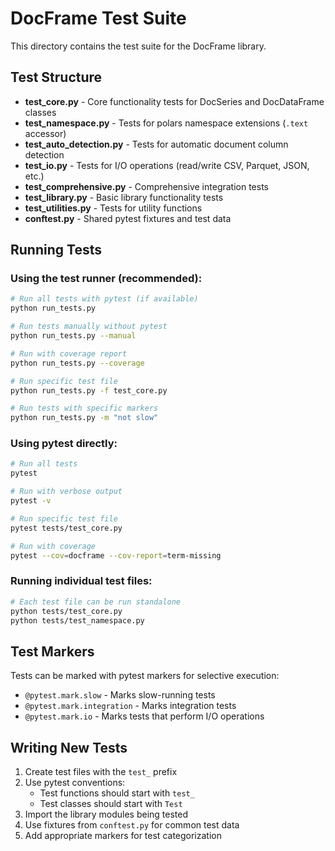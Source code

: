 # DocFrame Test Suite

This directory contains the test suite for the DocFrame library.

## Test Structure

- **test_core.py** - Core functionality tests for DocSeries and DocDataFrame classes
- **test_namespace.py** - Tests for polars namespace extensions (`.text` accessor)
- **test_auto_detection.py** - Tests for automatic document column detection
- **test_io.py** - Tests for I/O operations (read/write CSV, Parquet, JSON, etc.)
- **test_comprehensive.py** - Comprehensive integration tests
- **test_library.py** - Basic library functionality tests
- **test_utilities.py** - Tests for utility functions
- **conftest.py** - Shared pytest fixtures and test data

## Running Tests

### Using the test runner (recommended):
```bash
# Run all tests with pytest (if available)
python run_tests.py

# Run tests manually without pytest
python run_tests.py --manual

# Run with coverage report
python run_tests.py --coverage

# Run specific test file
python run_tests.py -f test_core.py

# Run tests with specific markers
python run_tests.py -m "not slow"
```

### Using pytest directly:
```bash
# Run all tests
pytest

# Run with verbose output
pytest -v

# Run specific test file
pytest tests/test_core.py

# Run with coverage
pytest --cov=docframe --cov-report=term-missing
```

### Running individual test files:
```bash
# Each test file can be run standalone
python tests/test_core.py
python tests/test_namespace.py
```

## Test Markers

Tests can be marked with pytest markers for selective execution:
- `@pytest.mark.slow` - Marks slow-running tests
- `@pytest.mark.integration` - Marks integration tests
- `@pytest.mark.io` - Marks tests that perform I/O operations

## Writing New Tests

1. Create test files with the `test_` prefix
2. Use pytest conventions:
   - Test functions should start with `test_`
   - Test classes should start with `Test`
3. Import the library modules being tested
4. Use fixtures from `conftest.py` for common test data
5. Add appropriate markers for test categorization